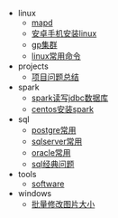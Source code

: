 - linux 
    - [mapd](/linux/mapd)
    - [安卓手机安装linux](/linux/安卓手机安装linux)
    - [gp集群](/linux/gp集群)
    - [linux常用命令](/linux/linux常用命令)
- projects 
    - [项目问题总结](/projects/项目问题总结)
- spark 
    - [spark读写jdbc数据库](/spark/spark读写jdbc数据库)
    - [centos安装spark](/spark/centos安装spark)
- sql 
    - [postgre常用](/sql/postgre常用)
    - [sqlserver常用](/sql/sqlserver常用)
    - [oracle常用](/sql/oracle常用)
    - [sql经典问题](/sql/sql经典问题)
- tools 
    - [software](/tools/software)
- windows 
    - [批量修改图片大小](/windows/批量修改图片大小)
